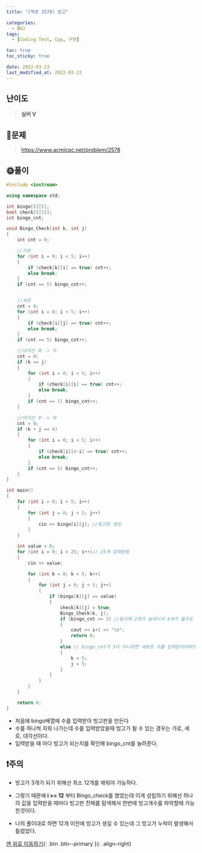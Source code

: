 ```yaml
---
title: "[백준 2578] 빙고"

categories:
  - BOJ
tags:
  - [Coding Test, Cpp, 구현]

toc: true
toc_sticky: true

date: 2022-03-23
last_modified_at: 2022-03-23
---
```


## 난이도

> **실버 V**

## 📜문제

> <https://www.acmicpc.net/problem/2578>

## 🌞풀이

```c++
#include <iostream>

using namespace std;

int bingo[5][5];
bool check[5][5];
int bingo_cnt;

void Bingo_Check(int k, int j)
{
	int cnt = 0;

	//가로
	for (int i = 0; i < 5; i++)
	{
		if (check[k][i] == true) cnt++;
		else break;
	}
	if (cnt == 5) bingo_cnt++;


	//세로
	cnt = 0;
	for (int i = 0; i < 5; i++)
	{
		if (check[i][j] == true) cnt++;
		else break;
	}
	if (cnt == 5) bingo_cnt++;

	//대각선 좌 -> 우
	cnt = 0;
	if (k == j)
	{
		for (int i = 0; i < 5; i++)
		{
			if (check[i][i] == true) cnt++;
			else break;
		}
		if (cnt == 5) bingo_cnt++;
	}

	//대각선 우 -> 좌
	cnt = 0;
	if (k + j == 4)
	{
		for (int i = 0; i < 5; i++)
		{
			if (check[i][4-i] == true) cnt++;
			else break;
		}
		if (cnt == 5) bingo_cnt++;
	}
}

int main()
{
	for (int i = 0; i < 5; i++)
	{
		for (int j = 0; j < 5; j++)
		{
			cin >> bingo[i][j]; //빙고판 생성
		}
	}

	int value = 0;
	for (int i = 0; i < 25; i++)// 25개 입력받음
	{
		cin >> value;

		for (int k = 0; k < 5; k++)
		{
			for (int j = 0; j < 5; j++)
			{
				if (bingo[k][j] == value)
				{
					check[k][j] = true;
					Bingo_Check(k, j);
					if (bingo_cnt >= 3) //동시에 2개가 늘어나서 4개가 될수도 있어서 >= 붙임
					{
						cout << i+1 << "\n";
						return 0;
					}
					else // bingo_cnt가 3이 아니라면 새로운 수를 입력받아야하므로 탈출조건을 준다
					{
						k = 5;
						j = 5;
					}
				}
			}
		}
	}

	return 0;
}
```

- 처음에 bingo배열에 수를 입력받아 빙고판을 만든다
- 수를 하나씩 지워 나가는데 수를 입력받았을때 빙고가 될 수 있는 경우는 가로, 세로, 대각선이다.
- 입력받을 때 마다 빙고가 되는지를 확인해 bingo_cnt를 늘려준다.

## ❗주의

- 빙고가 3개가 되기 위해선 최소 12개를 채워야 가능하다.

- 그렇기 때문에 **i >= 12** 부터 Bingo_check를 했었는데 이게 성립하기 위해선 하나의 값을 입력받을 때마다 빙고판 전체를 탐색해서 한번에 빙고개수를 파악할때 가능한것이다.

- 나의 풀이대로 하면 12개 이전에 빙고가 생길 수 있는데 그 빙고가 누락이 발생해서 틀렸었다.

[맨 위로 이동하기](#){: .btn .btn--primary }{: .align-right}
